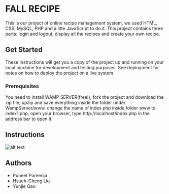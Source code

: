 # FALL RECIPE
This is our project of online recipe management system, we used HTML, CSS, MySQL, PHP and a litte JavaScript to do it.
This project contains three parts: login and logout, display all the recipes and create your own recipe.
## Get Started
These instructions will get you a copy of the project up and running on your local machine for development and testing purposes. See deployment for notes on how to deploy the project on a live system.
### Prerequisites
You need to install WAMP SERVER(free!), fork the project and download the zip file, upzip and save everything inside the folder under WampServer/www, change the name of index.php inside folder www to index1.php, open your browser, type http://localhost/index.php in the address bar to open it.
## Instructions
![alt text](https://github.com/puneetpareenja/CSIS3280Project/screenshots "homepage.png")
## Authors
* Puneet Pareenja
* Hsueh-Cheng Liu
* Yunjie Gao
